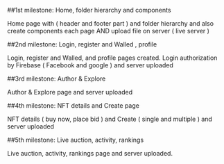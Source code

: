 ##1st milestone: Home, folder hierarchy and components

Home page with ( header and footer part ) and folder hierarchy and also create components each page AND upload file on server ( live server )


##2nd milestone: Login, register and Walled , profile

Login, register and Walled, and profile pages created. Login authorization by Firebase ( Facebook and google ) and server uploaded


##3rd milestone: Author & Explore

Author & Explore page and server uploaded


##4th milestone: NFT details and Create page

NFT details ( buy now, place bid ) and Create ( single and multiple ) and server uploaded



##5th milestone: Live auction, activity, rankings

Live auction, activity, rankings page and server uploaded.